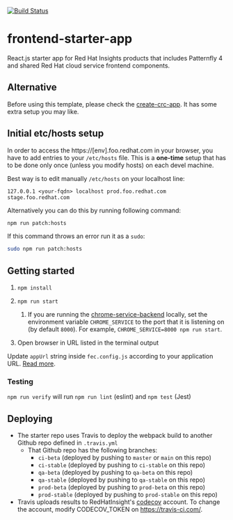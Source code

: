 [![Build Status](https://travis-ci.org/RedHatInsights/frontend-starter-app.svg?branch=master)](https://travis-ci.org/RedHatInsights/frontend-starter-app)

# frontend-starter-app


React.js starter app for Red Hat Insights products that includes Patternfly 4 and shared Red Hat cloud service frontend components.

## Alternative

Before using this template, please check the [create-crc-app](https://github.com/RedHatInsights/frontend-components/blob/master/packages/docs/pages/ui-onboarding/create-crc-app.mdx). It has some extra setup you may like.

## Initial etc/hosts setup

In order to access the https://[env].foo.redhat.com in your browser, you have to add entries to your `/etc/hosts` file. This is a **one-time** setup that has to be done only once (unless you modify hosts) on each devel machine.

Best way is to edit manually `/etc/hosts` on your localhost line:

```
127.0.0.1 <your-fqdn> localhost prod.foo.redhat.com stage.foo.redhat.com
```

Alternatively you can do this by running following command:
```bash
npm run patch:hosts
```

If this command throws an error run it as a `sudo`:
```bash
sudo npm run patch:hosts
```

## Getting started

1. ```npm install```

2. ```npm run start```
   1. If you are running the [chrome-service-backend](https://github.com/RedHatInsights/chrome-service-backend) locally, set the environment variable `CHROME_SERVICE` to the port that it is listening on (by default `8000`). For example, `CHROME_SERVICE=8000 npm run start`.

3. Open browser in URL listed in the terminal output

Update `appUrl` string inside `fec.config.js` according to your application URL. [Read more](http://front-end-docs-insights.apps.ocp4.prod.psi.redhat.com/ui-onboarding/fec-binary#TODO:documentalloptions).

### Testing

`npm run verify` will run `npm run lint` (eslint) and `npm test` (Jest)

## Deploying

- The starter repo uses Travis to deploy the webpack build to another Github repo defined in `.travis.yml`
  - That Github repo has the following branches:
    - `ci-beta` (deployed by pushing to `master` or `main` on this repo)
    - `ci-stable` (deployed by pushing to `ci-stable` on this repo)
    - `qa-beta` (deployed by pushing to `qa-beta` on this repo)
    - `qa-stable` (deployed by pushing to `qa-stable` on this repo)
    - `prod-beta` (deployed by pushing to `prod-beta` on this repo)
    - `prod-stable` (deployed by pushing to `prod-stable` on this repo)
- Travis uploads results to RedHatInsight's [codecov](https://codecov.io) account. To change the account, modify CODECOV_TOKEN on https://travis-ci.com/.
